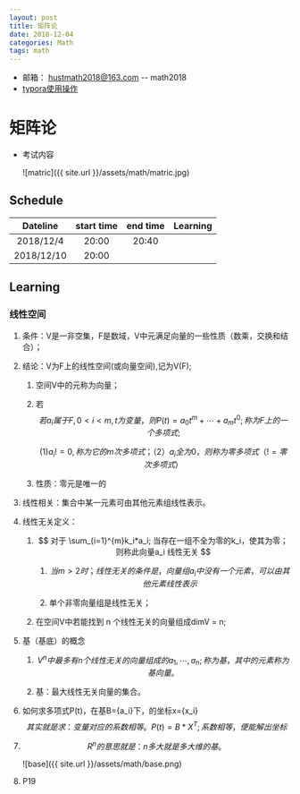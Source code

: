 ```yaml
---
layout: post
title: 矩阵论
date: 2018-12-04
categories: Math
tags: math 
---
```


+ 邮箱： hustmath2018@163.com -- math2018
+ [typora使用操作](https://blog.csdn.net/WeiDelight/article/details/81011921)
# 矩阵论 

+ 考试内容

  ![matric]({{ site.url }}/assets/math/matric.jpg)


## Schedule

|Dateline|start time|end time|Learning|
|:-:|:-:|:-:|:-:|
|2018/12/4|20:00|20:40||
|2018/12/10|20:00|||

## Learning

### 线性空间

1. 条件：V是一非空集，F是数域，V中元满足向量的一些性质（数乘，交换和结合）；

2. 结论：V为F上的线性空间(或向量空间),记为V(F);

   1. 空间V中的元称为向量；

   2. 若
      $$
      若 a_i 属于 F,0<i<m,t为变量，则
      P(t) = a_0t^m+ \cdots + a_mt^0;
      称为F上的一个多项式;
      $$

      $$
      (1)a_i != 0,称为它的m次多项式；（2）a_i 全为0，则称为零多项式（!= 零次多项式）
      $$

   3. 性质：零元是唯一的

3. 线性相关：集合中某一元素可由其他元素组线性表示。

4. 线性无关定义：

   1. $$
      对于 \sum_{i=1}^{m}k_i*a_i; 当存在一组不全为零的k_i，使其为零；则称此向量a_i 线性无关
      $$

      1. $$
         当 m >2 时；线性无关的条件是，向量组a_i中没有一个元素，可以由其他元素线性表示
         $$

      2. 单个非零向量组是线性无关；

   2. 在空间V中若能找到 n 个线性无关的向量组成dimV = n; 

5. 基（基底）的概念

   1. $$
      V^n中最多有n个线性无关的向量组成的{a_1,\cdots,a_n};称为基，其中的元素称为基向量。
      $$

   2. 基：最大线性无关向量的集合。

6. 如何求多项式P(t)，在基B={a_i}下，的坐标x={x_i}
   $$
   其实就是求：变量对应的系数相等。P(t) = B * X^T; 系数相等，便能解出坐标
   $$

7. $$
   R^n的意思就是：n多大就是多大维的基。
   $$

   ![base]({{ site.url }}/assets/math/base.png)

8. P19